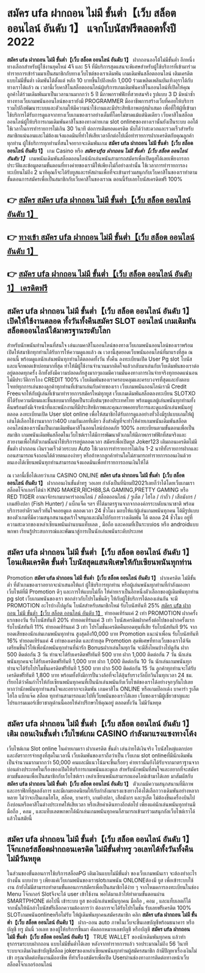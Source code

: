 # สมัคร ufa ฝากถอน ไม่มี ขั้นต่ำ【เว็บ สล็อต ออนไลน์ อันดับ 1】  แจกโบนัสฟรีตลอดทั้งปี 2022

**สมัคร ufa ฝากถอน ไม่มี ขั้นต่ำ【เว็บ สล็อต ออนไลน์ อันดับ 1】** ฝากถอนออโต้ไม่มีขั้นต่ำ  อีกหนึ่งทางเลือกสำหรับผู้ใช้งานยุคใหม่ 4จี และ 5จี ที่มีบริการสุดแสนจะพิเศษสำหรับผู้ใช้บริการที่เข้ามาร่วมทำรายการเข้าร่วมมาเป็นสมาชิกกับทางเว็บไซต์ของเราเดิมพัน เกมเดิมพันสล็อตออนไลน์ เติมเครดิตแบบไม่มีขั้นต่ำ เดิมพันได้ตั้งแต่ หลัก 10 บาทขึ้นไปถึงหลัก 1,000 ร่วมเพลิดเพลินบันเทิงอุราได้กับทางเราได้แล้ว ณ เวลานี้เว็บคาสิโนสล็อตออนไลน์ผู้บริการเกมเดิมพันคาสิโนออนไลน์ที่เปิดให้คุณลูกค้าได้ร่วมเดิมพันมาเป็นเวลานานมากกว่า 5 ปี มีภาพกราฟฟิกที่สวยสมจริง รูปแบบ 3 D
มิหนำซ้ำทางทางเว็บเกมพนันออนไลน์ของเรายังมี  PROGRAMMER มืออาชีพการสร้างเว็บที่คอยให้บริการ  รวมไปถึงพัฒนาระบบและตัวเกมให้มีความน่าใช้งานและมีประสิทธิภาพอยู่สม่ำเสมอ เพื่อที่ให้ผู้ที่เข้ามาใช้บริการได้รับการดูแลจากทางเว็บเกมของเราอย่างเต็มที่โดยไม่ขาดแม้แต่นิดเดียว เว็บคาสิโนสล็อตออนไลน์ผู้ให้บริการเกมเดิมพันคาสิโนของทางค่ายเกม slot onlineของทางเรานั้นยังเป็นระบบ ออโต้ใช้เวลาในการทำรายการไม่เกิน 30 วินาที ต่อการเติมยอดเครดิต นับได้ว่าสะดวกและรวดเร็วสำหรับสมาชิกแน่นอนและไม่ต้องแจ้งแอดมินที่ทำให้เสียเวลาอีกต่อไปเมื่อทำรายการฝากเครดิตกับคุณลูกค้าทุกท่าน
ผู้ใช้บริการทุกท่านที่สนใจอยากจะเดิมพันเกม **สมัคร ufa ฝากถอน ไม่มี ขั้นต่ำ【เว็บ สล็อต ออนไลน์ อันดับ 1】** เกม Casino  หรือ ***สมัคร ufa ฝากถอน ไม่มี ขั้นต่ำ【เว็บ สล็อต ออนไลน์ อันดับ 1】*** เกมพนันเดิมพันสล็อตออนไลน์นักเล่นพนันสามารถสมัครเพื่อเปิดยูสได้เลยเพียงกรอกประวัติและข้อมูลตามขั้นตอนที่ทางค่ายของเรามีให้เพียงไม่กี่อย่างเท่านั้น ใช้เวลาการทำรายการลงทะเบียนไม่ถึง 2 นาทีคุณก็จะได้รับยูสและรหัสผ่านเพื่อที่จะเข้ามาร่วมสนุกกับเว็บคาสิโนของเราทำตามขั้นตอนการสมัครเพื่อเป็นสมาชิกกับเว็บคาสิโนของเราณ ตอนนี้รับเลยโบนัสเครดิตฟรี 100%

## 👉 [สมัคร สมัคร ufa ฝากถอน ไม่มี ขั้นต่ำ【เว็บ สล็อต ออนไลน์ อันดับ 1】](https://archa888.com/)
## 👉 [ทางเข้า สมัคร ufa ฝากถอน ไม่มี ขั้นต่ำ【เว็บ สล็อต ออนไลน์ อันดับ 1】](https://archa888.com/)
## 👉 [สมัคร ufa ฝากถอน ไม่มี ขั้นต่ำ【เว็บ สล็อต ออนไลน์ อันดับ 1】 เครดิตฟรี](https://archa888.com/)

## สมัคร ufa ฝากถอน ไม่มี ขั้นต่ำ【เว็บ สล็อต ออนไลน์ อันดับ 1】 เปิดให้ใช้งานตลอด ทั้งวันทั้งคืนสมัคร SLOT ออนไลน์ เกมเดิมพันสล็อตออนไลน์ได้มาตรฐานระดับโลก

สำหรับนักพนันท่านไหนที่สนใจ เล่นเกมคาสิโนออนไลน์ของทางเว็บเกมพนันออนไลน์ของเราพร้อมเปิดให้สมาชิกทุกท่านได้รับการให้ความดูแลแล้ว ณ เวลานี้สุดยอดเว็บพนันออนไลน์ที่มาแรงที่สุด ณ ตอนนี้ พร้อมดูแลนักเล่นพนันทุกท่านได้ตลอดทั้งวัน ทั้งคืน ลงทะเบียนเปิด User Pg slot โบนัสและแจ็กพอตเข้าบ่อยมากที่สุด ทำให้มีผู้ใช้งานจำนวนมากติดใจแล้วกลับมาเล่นกับเว็บเดิมพันของเราต่ออยู่ตลอดทุกครั้ง อีกทั้งยังมีความปลอดภัยสูงมากๆแถมมีความมั่นคงทางการเงินจ่ายจริงทุกยอดแน่นอนไม่มีประวัติการโกง CREDIT 100% เว็บเดิมพันของเราครอบคลุมและครบวงจรที่สุดและยังตอบโจทย์ทุกการเล่นของลูกค้าทุกท่านที่เข้ามาเล่นกับค่ายของเรา
เว็บเกมพนันออนไลน์เรามี Credit Freeแจกให้กับผู้เล่นที่เข้ามาทำรายการสมัครใหม่ทุกยูส เว็บเกมเดิมพันสล็อตลงทะเบียน SLOTXO ที่ได้รับความนิยมและชื่นชอบมากที่สุดเป็นระดับต้นๆของประเทศไทย พร้อมดูแลผู้เล่นพนันทุกท่านทั้งคืนพร้อมยังมีเจ้าหน้าที่และพนักงานที่มีประสิทธิภาพและคุณภาพคอยบริการและดูแลนักเล่นพนันอยู่ตลอด ลงทะเบียนเปิด User slot online เพื่อให้สมาชิกได้รับการดูแลอย่างทั่วถึงมีรูปแบบเกมให้ผู้เล่นได้เลือกใช้งานมากกว่า400 เกมกันเลยทีเดียว
สิ่งสำคัญที่จะทำให้ค่ายเกมพนันเดิมพันสล็อตออนไลน์ของเรานั้นเป็นเกมเดิมพันคาสิโนออนไลน์ปลอดภัย 100% ลงทะเบียนตามขั้นตอนเพื่อเป็นสมาชิก  เกมพนันเดิมพันสล็อตในเว็บไซต์เราได้มีการพัฒนาตัวเกมให้มีภาพกราฟฟิกที่สมจริงและสวยงามเพื่อให้ตัวเกมนั้นน่าใช้บริการอยู่ตลอดเวลา สมัครเพื่อเปิดยูส Joker123 เติมถอนเครดิตไม่มีขั้นต่ำ ฝากถอน เงินรวดเร็วด้วยระบบ Auto ใช้เวลาการทำรายการไม่เกิน 1-2 นาทีทั้งรายการฝากและถอนสามารถแจ้งถอนได้ด้วยตนเองง่ายๆ หรือถ้าหากลูกค้าท่านใดไม่สามารถทำรายการถอนเงินด้วยตนเองได้เซียนพนันทุกท่านสามารถแจ้งแอดมินเพื่อทำรายการถอนเงินให้ได้

ณ เวลานี้เชื่อได้เลยว่าเกม CASINO ONLINE **สมัคร ufa ฝากถอน ไม่มี ขั้นต่ำ【เว็บ สล็อต ออนไลน์ อันดับ 1】** ฝากถอนเงินขั้นต่ำทรู วอเลท กำลังเป็นที่นิยมปี2021เลยก็ว่าได้โดยเว็บเกมเรา สล็อตโจ๊กเกอร์ได้นำ  KING MAKER,RICH88,SA GAMING,PRETTY GAMING หรือ RED TIGER อาณาจักรเกมบาคาร่าออนไลน์ / สล็อตออนไลน์ / รูเล็ต / ไฮโล / กำถั่ว / เสือมังกร / เกมส์ยิงปลา (Fish Hunter) / แบ็กแจ็ค ฯลฯ ที่ได้มาตรฐานจากจากองค์กรระบดับนานาชาติ พร้อมบริการอย่าดีรวดเร็วทันใจคอยดูแล ตลอดเวลา 24 ชั่วโมง มอบให้แก่ผู้เล่นเกมพนันทุกคน ได้มีรูปแบบของตัวเกมที่มีความสนุกสนานสุดเร้าใจสนุกและมันไปกับการวางเดิมพัน ได้ ตลอด 24 ชั่วโมง อยู่ที่ความสะดวกของเหล่าเซียนพนันผ่านบนแท็บเลต , มือถือ และคอมที่เป็นระบบios หรือ androidแบบพกพา เรียนรู้ประสบการณ์และพัฒนาสู่การเป็นนักเล่นพนันระดับประเทศ

## สมัคร ufa ฝากถอน ไม่มี ขั้นต่ำ【เว็บ สล็อต ออนไลน์ อันดับ 1】 โอนเติมเครดิต ขั้นต่ำ โบนัสสุดแสนพิเศษให้กับเซียนพนันทุกท่าน

 Promotion  **สมัคร ufa ฝากถอน ไม่มี ขั้นต่ำ【เว็บ สล็อต ออนไลน์ อันดับ 1】** ฝากเครดิต ไม่มีขั้นต่ำ ที่ตัวเกมของเราอยากจะนำเสนอให้แก่  ผู้ใช้บริการทุกท่าน หรือผู้เล่นพนันทุกท่านที่กำลังมองหาเว็บไซต์ที่มี  Promotion ดีๆ และการให้แบบไม่กั๊ก ให้ค่ายเราเป็นอีกหนึ่งตัวเลือกของผู้เดิมพันทุกท่าน pg slot เว็บเกมพนันของเรา ขอกล่าวกับโปรโมชั่นดีๆ ให้กับผู้ใช้บริการได้ลองเล่นกัน จะมี PROMOTION อะไรบ้างไปดูกัน
โบนัสสำหรับสมาชิกใหม่ รับโบนัสทันที 25% [สมัคร ufa ฝากถอน ไม่มี ขั้นต่ำ【เว็บ สล็อต ออนไลน์ อันดับ 1】](https://archa888.com/) ทำยอดเทิร์นแค่ 2 เท่า
 PROMOTION ฝากครั้งแรกของวัน รับโบนัสทันที 20% ทำยอดเทิร์นแค่ 3 เท่า
โบนัสเครดิตฝากครั้งต่อไปของฝากครั้งแรก รับโบนัสทันที 11% ทำยอดเทิร์นแค่ 3 เท่า
โปรโมชั่นเครดิตคืนยอดทุนที่เสีย รับโบนัสทันที 9% จากยอดเสียของนักเล่นเกมพนันทุกท่าน สูงสุดถึง10,000 บาท
 Promotion แนะนำเพื่อน รับโบนัสทันที 16% ทำยอดเทิร์นแค่ 4 เท่าของเครดิต
และท้ายสุด Promotion สุดพิเศษที่ทางเว็บของเราได้จัดเตรียมขึ้นไว้ให้เพื่อนักพนันทุกท่านที่น่ารัก Bonusฝากเล่นในทุกวัน จะมีสิ่งไหนบ้างไปดูกัน
ฝาก 500 ติดต่อกัน 3 วัน ท่านจะได้รับเครดิตฟรีทันที 500 บาท
ฝาก 1,000 ติดต่อกัน 7 วัน นักเล่นพนันทุกคนจะได้รับเครดิตฟรีทันที 1,000 บาท
ฝาก 1,000 ติดต่อกัน 10 วัน นักเล่นเกมพนันทุกท่านจะได้รับโปรโมชั่นเครดิตฟรีทันที 1,500 บาท
ฝาก 500 ติดต่อกัน 15 วัน ลูกค้าทุกท่านจะได้รับเครดิตฟรีทันที 1,800 บาท
พร้อมทั้งยังมีการปั่นวงล้อที่จะได้ลุ้นรับรางวัลบิ๊กวินในทุกเวลา 24 ชม. เรียกได้ว่าคืนกำไรให้กับเซียนพนันทุกคนที่เป็นนักเล่นพนันกับเว็บไซต์ของเราได้อย่างจุกๆกันไปเลย หากว่านักพนันทุกท่านสนใจและอยากจะเดิมพัน เกมคาสิโน ONLINE หรือเกมป๊อกเด้ง บาคาร่า รูเล็ต ไฮโล แบ็กแจ๊ค สล็อต ทุกท่านสามารถแตะไปที่เว็บพนันของเราได้เลย เว็บของเรามีผู้เชี่ยวชาญและโปรแกรมเมอร์เชี่ยวชาญด้านนี้คอยให้คำปรึกษาให้คุณอยู่ ตลอดทั้งวัน ไม่มีวันหยุด

## สมัคร ufa ฝากถอน ไม่มี ขั้นต่ำ【เว็บ สล็อต ออนไลน์ อันดับ 1】 เติม ถอนเงินขั้นต่ำ  เว็บไซต์เกม CASINO กำลังมาแรงแซงทางโค้ง

เว็บไซต์เกม Slot online ในค่ายเกมเรา ฝากเครดิต ขั้นต่ำ เล่นง่ายได้เงินจริง โบนัสใหญ่แตกบ่อยและอัตราการจ่ายสูงที่สุดในเวลานี้ เว็บเดิมพันของเราถือว่าเป็น เว็บเกม slot onlineที่มีนักเดิมพันเป็นจำนวนมากมากกว่า 50,000 คนและมีแนวโน้มจะขึ้นเรื่อยๆ ค่ายเรานั้นยังได้รับจากมาตราฐานจากบ่อนต่างประเทศในเรื่องของเปิดให้บริการเกมพนันและดูแล สำหรับนักพนันที่สนใจและอยากที่จะสมัครตามขั้นตอนเพื่อเป็นสมาชิกกับเว็บไซต์เรา เหล่าเซียนพนันสามารถแอดไลน์เข้ามาได้เลย
	มาสัมผัสกับ **สมัคร ufa ฝากถอน ไม่มี ขั้นต่ำ【เว็บ สล็อต ออนไลน์ อันดับ 1】** ตัวเกมมีความสนุกสนานที่มีภาพและกราฟิกที่สุดอลังการ และมีเกมยอดนิยมให้กับกำลังมาแรงแซงทางโค้งได้เลือกวางเดิมพันอย่างหลากหลาย  ไม่ว่าจะเป็นเกมไฮโล, สล็อต, บาคาร่า, เกมยิงปลา, เสือมังกร และรูเล็ต ไม่ต้องขึ้นเครื่องบินไปถึงบ่อนหรือคาสิโนต่างประเทศให้เสียเวลา หรือเสียค่าเดินทางอีกต่อไป เพียงแค่นักเล่นพนันทุกท่านมีมือถือ , คอม , และแท็บเลตพกพาได้นักเล่นเกมพนันทุกคนก็สามารถเข้ามาร่วมสนุกกัลเว็บไซต์เราได้แล้วในสมัยนี้

## สมัคร ufa ฝากถอน ไม่มี ขั้นต่ำ【เว็บ สล็อต ออนไลน์ อันดับ 1】 โจ๊กเกอร์สล็อตฝากถอนเครดิต ไม่มีขั้นต่ำทรู วอเลทได้ทั้งวันทั้งคืน ไม่มีวันหยุด

ในส่วนของขั้นตอนการใช้บริการสล็อตPG เติมเงินแบบไม่มีขั้นต่ำ ของเว็บเกมพนันเรา จะต้องทำอะไรบ้างนั้น แบบง่าย ๆ เพียงแค่เว็บเกมพนันของเราslotเกมพนัน ONLONEต้องมี ยูส เพื่อเข้าระบบใช้งาน ถ้ายังไม่มีสามารถทำตามขั้นตอนการสมัครเพื่อเป็นสมาชิกได้ง่าย ๆ จากโหมดการลงทะเบียนในช่อง Menu โจ๊กเกอร์ Slotจึงจะได้ user เข้าใช้งาน พอได้มาแล้วให้ทำตามขั้นตอนผ่าน SMARTPHONE ต่อไปนี้
เข้าระบบ ยูส  ของนักเล่นพนันทุกคน มือถือ , คอม , และแท็บเลตก็ได้
จากนั้นให้นักล่าโบนัสฟรีเลือกความต้องการว่า ต้องการจะได้รับโปรโมชั่น รับเลยฟรีเครดิต 100% SLOTเกมพนันonlineหรือไม่รับ
ให้ผู้เดิมพันทุกคนสมัครสมาชิก คลิก **สมัคร ufa ฝากถอน ไม่มี ขั้นต่ำ【เว็บ สล็อต ออนไลน์ อันดับ 1】** ฝาก-ถอน auto ภาพในเว็บจะขึ้นเลขบัญชีพร้อมธนาคาร หรือบัญชี ทรู มันนี่ วอเลท ของผู้ให้บริการขึ้นมา
คัดลอกหมายเลขบัญชี หรือบัญชี **สมัคร ufa ฝากถอน ไม่มี ขั้นต่ำ【เว็บ สล็อต ออนไลน์ อันดับ 1】** TRUE WALLET ของนักเดิมพันทุกคน แล้วทำธุรกรรมระบบฝากถอน แบบไม่มีขั้นต่ำได้เลย
หลังจากทำรายการแล้ว รอประมาณไม่ถึง 56 วินาที ระบบจะเติมเงินเข้าบัญชีสล็อต jokerของเหล่าเซียนพนันทุกท่านผู้สมัครสมาชิก
ถ้ามีปัญหาเรื่องเงินไม่เข้า กรุณาติดต่อทีมงานมืออาชีพ ที่ทำเรื่องสมัครเพื่อเปิด Userผ่านช่องทางการติดต่อทางหน้าเว็บสล็อตโจ๊กเกอร์ออนไลน์


